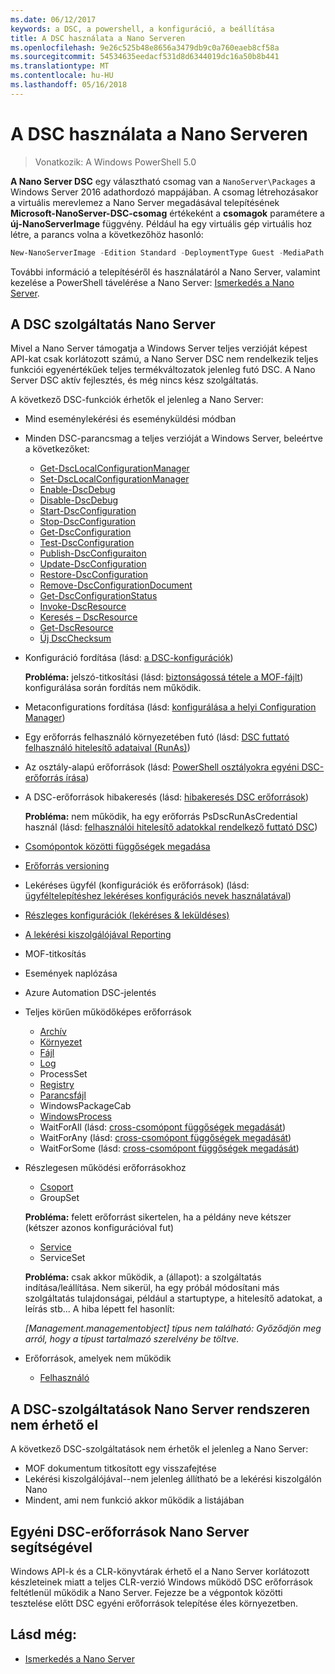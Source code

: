 ```yaml
---
ms.date: 06/12/2017
keywords: a DSC, a powershell, a konfiguráció, a beállítása
title: A DSC használata a Nano Serveren
ms.openlocfilehash: 9e26c525b48e8656a3479db9c0a760eaeb8cf58a
ms.sourcegitcommit: 54534635eedacf531d8d6344019dc16a50b8b441
ms.translationtype: MT
ms.contentlocale: hu-HU
ms.lasthandoff: 05/16/2018
---
```

# <a name="using-dsc-on-nano-server"></a>A DSC használata a Nano Serveren

> Vonatkozik: A Windows PowerShell 5.0

**A Nano Server DSC** egy választható csomag van a `NanoServer\Packages` a Windows Server 2016 adathordozó mappájában. A csomag létrehozásakor a virtuális merevlemez a Nano Server megadásával telepítésének **Microsoft-NanoServer-DSC-csomag** értékeként a **csomagok** paramétere a **új-NanoServerImage**  függvény. Például ha egy virtuális gép virtuális hoz létre, a parancs volna a következőhöz hasonló:

```powershell
New-NanoServerImage -Edition Standard -DeploymentType Guest -MediaPath f:\ -BasePath .\Base -TargetPath .\Nano1\Nano.vhd -ComputerName Nano1 -Packages Microsoft-NanoServer-DSC-Package
```

További információ a telepítéséről és használatáról a Nano Server, valamint kezelése a PowerShell távelérése a Nano Server: [Ismerkedés a Nano Server](https://technet.microsoft.com/library/mt126167.aspx).


## <a name="dsc-features-available-on-nano-server"></a>A DSC szolgáltatás Nano Server

 Mivel a Nano Server támogatja a Windows Server teljes verzióját képest API-kat csak korlátozott számú, a Nano Server DSC nem rendelkezik teljes funkciói egyenértékűek teljes termékváltozatok jelenleg futó DSC. A Nano Server DSC aktív fejlesztés, és még nincs kész szolgáltatás.

 A következő DSC-funkciók érhetők el jelenleg a Nano Server:


* Mind eseménylekérési és eseményküldési módban

* Minden DSC-parancsmag a teljes verzióját a Windows Server, beleértve a következőket:
  * [Get-DscLocalConfigurationManager](https://technet.microsoft.com/library/dn407378.aspx)
  * [Set-DscLocalConfigurationManager](https://technet.microsoft.com/library/dn521621.aspx)
  * [Enable-DscDebug](https://technet.microsoft.com/en-us/library/mt517870.aspx)
  * [Disable-DscDebug](https://technet.microsoft.com/en-us/library/mt517872.aspx)
  * [Start-DscConfiguration](https://technet.microsoft.com/en-us/library/dn521623.aspx)
  * [Stop-DscConfiguration](https://technet.microsoft.com/en-us/library/mt143542.aspx)
  * [Get-DscConfiguration](https://technet.microsoft.com/en-us/library/dn407379.aspx)
  * [Test-DscConfiguration](https://technet.microsoft.com/en-us/library/dn407382.aspx)
  * [Publish-DscConfiguraiton](https://technet.microsoft.com/en-us/library/mt517875.aspx)
  * [Update-DscConfiguration](https://technet.microsoft.com/en-us/library/mt143541.aspx)
  * [Restore-DscConfiguration](https://technet.microsoft.com/en-us/library/dn407383.aspx)
  * [Remove-DscConfigurationDocument](https://technet.microsoft.com/en-us/library/mt143544.aspx)
  * [Get-DscConfigurationStatus](https://technet.microsoft.com/en-us/library/mt517868.aspx)
  * [Invoke-DscResource](https://technet.microsoft.com/en-us/library/mt517869.aspx)
  * [Keresés – DscResource](https://technet.microsoft.com/en-us/library/mt517874.aspx)
  * [Get-DscResource](https://technet.microsoft.com/en-us/library/dn521625.aspx)
  * [Új DscChecksum](https://technet.microsoft.com/en-us/library/dn521622.aspx)

* Konfiguráció fordítása (lásd: [a DSC-konfigurációk](configurations.md))

  **Probléma:** jelszó-titkosítási (lásd: [biztonságossá tétele a MOF-fájlt](securemof.md)) konfigurálása során fordítás nem működik.

* Metaconfigurations fordítása (lásd: [konfigurálása a helyi Configuration Manager](metaConfig.md))

* Egy erőforrás felhasználó környezetében futó (lásd: [DSC futtató felhasználó hitelesítő adataival (RunAs)](runAsUser.md))

* Az osztály-alapú erőforrások (lásd: [PowerShell osztályokra egyéni DSC-erőforrás írása](authoringResourceClass.md))

* A DSC-erőforrások hibakeresés (lásd: [hibakeresés DSC erőforrások](debugresource.md))

  **Probléma:** nem működik, ha egy erőforrás PsDscRunAsCredential használ (lásd: [felhasználói hitelesítő adatokkal rendelkező futtató DSC](runAsUser.md))

* [Csomópontok közötti függőségek megadása](crossNodeDependencies.md)

* [Erőforrás versioning](sxsResource.md)

* Lekéréses ügyfél (konfigurációk és erőforrások) (lásd: [ügyféltelepítéshez lekéréses konfigurációs nevek használatával](pullClientConfigNames.md))

* [Részleges konfigurációk (lekéréses & leküldéses)](partialConfigs.md)

* [A lekérési kiszolgálójával Reporting](reportServer.md)

* MOF-titkosítás

* Események naplózása

* Azure Automation DSC-jelentés

* Teljes körűen működőképes erőforrások
  * [Archív](archiveResource.md)
  * [Környezet](environmentResource.md)
  * [Fájl](fileResource.md)
  * [Log](logResource.md)
  * ProcessSet
  * [Registry](registryResource.md)
  * [Parancsfájl](scriptResource.md)
  * WindowsPackageCab
  * [WindowsProcess](windowsProcessResource.md)
  * WaitForAll (lásd: [cross-csomópont függőségek megadását](crossNodeDependencies.md))
  * WaitForAny (lásd: [cross-csomópont függőségek megadását](crossNodeDependencies.md))
  * WaitForSome (lásd: [cross-csomópont függőségek megadását](crossNodeDependencies.md))

* Részlegesen működési erőforrásokhoz
  * [Csoport](groupResource.md)
  * GroupSet

  **Probléma:** felett erőforrást sikertelen, ha a példány neve kétszer (kétszer azonos konfigurációval fut)

  * [Service](serviceResource.md)
  * ServiceSet

  **Probléma:** csak akkor működik, a (állapot): a szolgáltatás indítása/leállítása. Nem sikerül, ha egy próbál módosítani más szolgáltatás tulajdonságai, például a startuptype, a hitelesítő adatokat, a leírás stb... A hiba lépett fel hasonlít:

  *[Management.managementobject] típus nem található: Győződjön meg arról, hogy a típust tartalmazó szerelvény be töltve.*

* Erőforrások, amelyek nem működik
  * [Felhasználó](userResource.md)


## <a name="dsc-features-not-available-on-nano-server"></a>A DSC-szolgáltatások Nano Server rendszeren nem érhető el

A következő DSC-szolgáltatások nem érhetők el jelenleg a Nano Server:

* MOF dokumentum titkosított egy visszafejtése
* Lekérési kiszolgálójával--nem jelenleg állítható be a lekérési kiszolgálón Nano
* Mindent, ami nem funkció akkor működik a listájában

## <a name="using-custom-dsc-resources-on-nano-server"></a>Egyéni DSC-erőforrások Nano Server segítségével

Windows API-k és a CLR-könyvtárak érhető el a Nano Server korlátozott készleteinek miatt a teljes CLR-verzió Windows működő DSC erőforrások feltétlenül működik a Nano Server.
Fejezze be a végpontok közötti tesztelése előtt DSC egyéni erőforrások telepítése éles környezetben.

## <a name="see-also"></a>Lásd még:
- [Ismerkedés a Nano Server](https://technet.microsoft.com/library/mt126167.aspx)